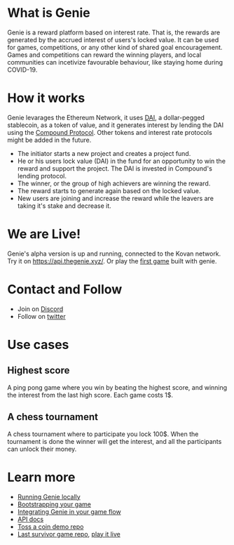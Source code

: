 # What is Genie

Genie is a reward platform based on interest rate. That is, the rewards are generated by the accrued interest of users's locked value. It can be used for games, competitions, or any other kind of shared goal encouragement. Games and competitions can reward the winning players, and local communities can incetivize favourable behaviour, like staying home during COVID-19.

# How it works
Genie levarages the Ethereum Network, it uses [DAI](https://makerdao.com/), a dollar-pegged stablecoin, as a token of value, and it generates interest by lending the DAI using the [Compound Protocol](https://compound.finance/). Other tokens and interest rate protocols might be added in the future.

- The initiator starts a new project and creates a project fund. 
- He or his users lock value (DAI) in the fund for an opportunity to win the reward and support the project. The DAI is invested in Compound's lending protocol.
- The winner, or the group of high achievers are winning the reward.
- The reward starts to generate again based on the locked value.
- New users are joining and increase the reward while the leavers are taking it's stake and decrease it.

# We are Live!

Genie's alpha version is up and running, connected to the Kovan network. Try it on https://api.thegenie.xyz/. Or play the [first game](http://survivor.thegenie.xyz/) built with genie.

# Contact and Follow
- Join on [Discord](https://discord.gg/TGMdJgw)
- Follow  on [twitter](https://twitter.com/genieplatform)

# Use cases

## Highest score

A ping pong game where you win by beating the highest score, and winning the interest from the last high score. Each game costs 1$.

## A chess tournament

A chess tournament where to participate you lock 100$. When the tournament is done the winner will get the interest, and all the participants can unlock their money.
# Learn more
- [Running Genie locally](/docs/guides/0_RUNNING_LOCALLY.md)
- [Bootstrapping your game](/docs/guides/1_GAME_BOOTSTRAPPING.md)
- [Integrating Genie in your game flow](/docs/guides/2_FLOW_INTEGRATION.md)
- [API docs](/docs/api.md)
- [Toss a coin demo repo](https://github.com/leonprou/crypto-game-demo)
- [Last survivor game repo](https://github.com/leonprou/last-survivor), [play it live](https://survivor.thegenie.xyz/)
